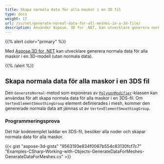 ```yaml
---
title: Skapa normala data för alla maskor i en 3D fil
type: docs
weight: 17
url: /sv/net/generate-normal-data-for-all-meshes-in-a-3d-file/
description: Använder Aspose. 3D for .NET, kan utvecklare generera normala data för alla maskor i en 3D-modell (utan normala data).
---
```

{{% alert color="primary" %}}

Med [Aspose.3D for .NET](https://products.aspose.com/3d/net/) kan utvecklare generera normala data för alla maskor i en 3D-modell (utan normala data).

{{% /alert %}}
##  **Skapa normala data för alla maskor i en 3DS fil**
Den `GenerateNormal`-metod som exponeras av [`PolygonModifier`](https://reference.aspose.com/3d/net/aspose.threed.entities/polygonmodifier)-klassen kan användas för att skapa normala data för alla maskor i en 3DS-fil. Om `VertexElementSmoothingGroup` element definierades i mesh, kommer den genererade normala data att jämnas ut av `VertexElementSmoothingGroup`.
###  **Programmeringsprova**
Det här kodexemplet laddar en 3DS-fil, besöker alla noder och skapar normala data för alla maskor.

{{< gist "aspose-3d-gists" "9563193e834f0087b554c83130fcf7c7" "Examples-CSharp-Working-with-Objects-GenerateDataForMeshes-GenerateDataForMeshes.cs" >}}
